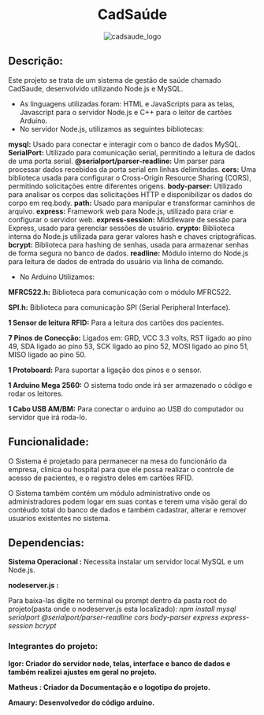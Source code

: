 <h1 style="text-align: center;">CadSaúde</h1>
<div style="text-align: center;">
  <img src="https://github.com/MisterIgorGarcia/cadsaude-acelera/assets/131496741/0985160d-8f85-4dd7-93cb-4a4e24f63fd4" alt="cadsaude_logo">
</div>

## Descrição:
Este projeto se trata de um sistema de gestão de saúde chamado CadSaude, desenvolvido utilizando Node.js e MySQL.
- As linguagens utilizadas foram: HTML e JavaScripts para as telas, Javascript para o servidor Node.js e C++ para o leitor de cartões Arduíno.
- No servidor Node.js, utilizamos as seguintes bibliotecas:
  
**mysql:** Usado para conectar e interagir com o banco de dados MySQL.
**SerialPort:** Utilizado para comunicação serial, permitindo a leitura de dados de uma porta serial.
**@serialport/parser-readline:** Um parser para processar dados recebidos da porta serial em linhas delimitadas.
**cors:** Uma biblioteca usada para configurar o Cross-Origin Resource Sharing (CORS), permitindo solicitações entre diferentes origens.
**body-parser:** Utilizado para analisar os corpos das solicitações HTTP e disponibilizar os dados do corpo em req.body.
**path:** Usado para manipular e transformar caminhos de arquivo.
**express:** Framework web para Node.js, utilizado para criar e configurar o servidor web.
**express-session:** Middleware de sessão para Express, usado para gerenciar sessões de usuário.
**crypto:** Biblioteca interna do Node.js utilizada para gerar valores hash e chaves criptográficas.
**bcrypt:** Biblioteca para hashing de senhas, usada para armazenar senhas de forma segura no banco de dados.
**readline:** Módulo interno do Node.js para leitura de dados de entrada do usuário via linha de comando.

- No Arduino Utilizamos:
  
**MFRC522.h:** Biblioteca para comunicação com o módulo MFRC522.

**SPI.h:** Biblioteca para comunicação SPI (Serial Peripheral Interface).

**1 Sensor de leitura RFID:** Para a leitura dos cartões dos pacientes.

**7 Pinos de Conecção:** Ligados em: GRD, VCC 3.3 volts, RST ligado ao pino 49, SDA ligado ao pino 53, SCK ligado ao pino 52, MOSI ligado ao pino 51, MISO ligado ao pino 50.

**1 Protoboard:** Para suportar a ligação dos pinos e o sensor.

**1 Arduino Mega 2560:** O sistema todo onde irá ser armazenado o código e rodar os leitores.

**1 Cabo USB AM/BM:** Para conectar o arduino ao USB do computador ou servidor que irá roda-lo.

## Funcionalidade:

O Sistema é projetado para permanecer na mesa do funcionário da empresa, clinica ou hospital para que ele possa realizar o controle de acesso de pacientes, e o registro deles em cartões RFID.

O Sistema também contém um módulo administrativo onde os administradores podem logar em suas contas e terem uma visão geral do contéudo total do banco de dados e também cadastrar, alterar e remover usuarios existentes no sistema.

## Dependencias:

**Sistema Operacional :** Necessita instalar um servidor local MySQL e um Node.js.

**nodeserver.js :**

Para baixa-las digite no terminal ou prompt dentro da pasta root do projeto(pasta onde o nodeserver.js esta localizado):
*npm install mysql serialport @serialport/parser-readline cors body-parser express express-session bcrypt*

### Integrantes do projeto: ### 

**Igor: Criador do servidor node, telas, interface e banco de dados e também realizei ajustes em geral no projeto.**

**Matheus : Criador da Documentação e o logotipo do projeto.**

**Amaury: Desenvolvedor do código arduino.**

